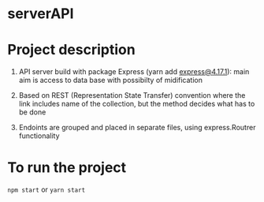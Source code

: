 # serverAPI

# Project description

1. API server build with package Express (yarn add express@4.17.1): main aim is access to data base with possibilty of midification

2. Based on  REST (Representation State Transfer) convention where the link includes name of the collection, but the method decides what has to be done

3. Endoints are grouped and placed in separate files, using express.Routrer functionality

# To run the project

`npm start` or `yarn start`
